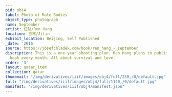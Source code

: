 ```yaml
---
pid: obj4
label: Photo of Male Bodies
object_type: photograph
name: September
artist: 任航/Ren Hang
location: 吉林/Jilin
exhibit_location: Beijing, Self Published
_date: '2016'
source: https://josefchladek.com/book/ren_hang_-_september
discription: This is a one-year shooting plan. Ren Hang plans to publish one photo
  book every month. All about survival and love.
order: '3'
layout: qatar_item
collection: qatar
thumbnail: "/img/derivatives/iiif/images/obj4/full/250,/0/default.jpg"
full: "/img/derivatives/iiif/images/obj4/full/1140,/0/default.jpg"
manifest: "/img/derivatives/iiif/obj4/manifest.json"
---
```

